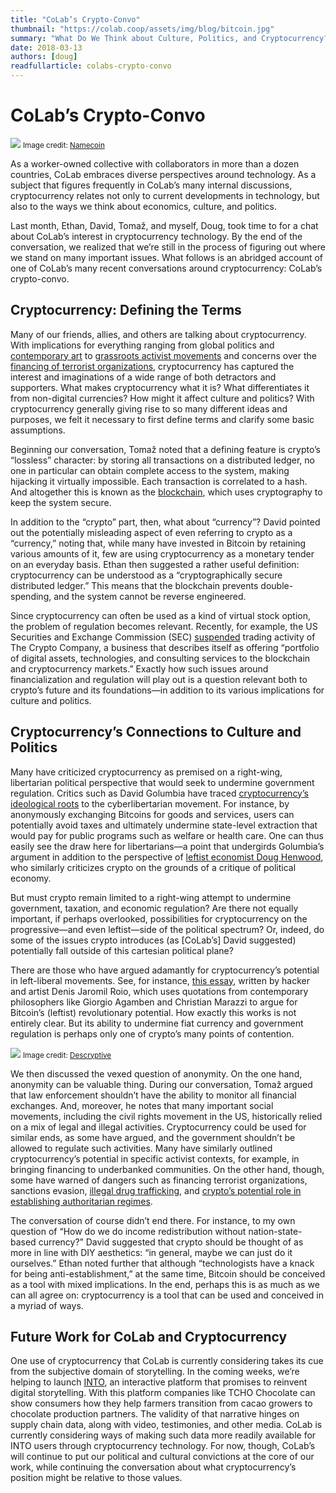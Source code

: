 ```yaml
---
title: "CoLab’s Crypto-Convo"
thumbnail: "https://colab.coop/assets/img/blog/bitcoin.jpg"
summary: "What Do We Think about Culture, Politics, and Cryptocurrency?"
date: 2018-03-13
authors: [doug]
readfullarticle: colabs-crypto-convo
---
```


# CoLab’s Crypto-Convo

<img src="/assets/img/blog/bitcoin.jpg" class="center-element">
<small>Image credit: <a href="https://www.flickr.com/photos/namecoin/23347391866/in/photolist-Bz8uc5-DG9PaY-21MbazE-21Q3wtv-ZJxU93-ZtAMXv-21M2sgd-ZtkSD4-21M7h6d-21JZ74j-GTr19F-ZJowm3-GTpjta-21PYtiv-ZJB9NY-21M8LEA-Ztksm6-GTpM6t-DG4e4w-21PPUwe-DG6xbE-21Q63Qt-ZDPYNc-AyZwiA-21M9AEd-ZJqzAf-ZJqkRm-XKsQeZ-ZJxS1f-GTmhhx-ZJATb5-ZtpRn8-21Q5ZTg-GT7KxT-GTotTz-DG2jBQ-ZtB4Dk-BbNe1E-ZJB6Gh-GToAYr-GTdvgV-BbKta7-21JK5w9-ZJzeh1-ZJDgXo-BdYn9k-21K23bL-Be238D-21JKrhh-B32SN8" target="_blank" rel="noopener noreferrer">Namecoin</a></small>

As a worker-owned collective with collaborators in more than a dozen countries, CoLab embraces diverse perspectives around technology. As a subject that figures frequently in CoLab’s many internal discussions, cryptocurrency relates not only to current developments in technology, but also to the ways we think about economics, culture, and politics.

Last month, Ethan, David, Tomaž, and myself, Doug, took time to for a chat about CoLab’s interest in cryptocurrency technology. By the end of the conversation, we realized that we’re still in the process of figuring out where we stand on many important issues. What follows is an abridged account of one of CoLab’s many recent conversations around cryptocurrency: CoLab’s crypto-convo.

## Cryptocurrency: Defining the Terms

Many of our friends, allies, and others are talking about cryptocurrency. With implications for everything ranging from global politics and <a href="https://www.artnome.com/news/2018/1/6/untangling-the-richard-prince-blockchain-scam" target="_blank" rel="noopener noreferrer">contemporary art</a> to <a href="https://wagingnonviolence.org/feature/bitcoin-activists-need-know/" target="_blank" rel="noopener noreferrer">grassroots activist movements</a> and concerns over the <a href="http://www.washingtonexaminer.com/the-dark-side-of-bitcoin-terror-financing-and-sanctions-evasion/article/2646118" target="_blank" rel="noopener noreferrer">financing of terrorist organizations</a>, cryptocurrency has captured the interest and imaginations of a wide range of both detractors and supporters. What makes cryptocurrency what it is? What differentiates it from non-digital currencies? How might it affect culture and politics? With cryptocurrency generally giving rise to so many different ideas and purposes, we felt it necessary to first define terms and clarify some basic assumptions.

Beginning our conversation, Tomaž noted that a defining feature is crypto’s “lossless” character: by storing all transactions on a distributed ledger, no one in particular can obtain complete access to the system, making hijacking it virtually impossible. Each transaction is correlated to a hash. And altogether this is known as the <a href="https://en.wikipedia.org/wiki/Blockchain" target="_blank" rel="noopener noreferrer">blockchain</a>, which uses cryptography to keep the system secure.

In addition to the “crypto” part, then, what about “currency”? David pointed out the potentially misleading aspect of even referring to crypto as a “currency,” noting that, while many have invested in Bitcoin by retaining various amounts of it, few are using cryptocurrency as a monetary tender on an everyday basis. Ethan then suggested a rather useful definition: cryptocurrency can be understood as a “cryptographically secure distributed ledger.” This means that the blockchain prevents double-spending, and the system cannot be reverse engineered.

Since cryptocurrency can often be used as a kind of virtual stock option, the problem of regulation becomes relevant. Recently, for example, the US Securities and Exchange Commission (SEC) <a href="http://money.cnn.com/2017/12/19/investing/bitcoin-crytpocurrencies-sec-bubble/index.html" target="_blank" rel="noopener noreferrer">suspended</a> trading activity of The Crypto Company, a business that describes itself as offering “portfolio of digital assets, technologies, and consulting services to the blockchain and cryptocurrency markets.” Exactly how such issues around financialization and regulation will play out is a question relevant both to crypto’s future and its foundations—in addition to its various implications for culture and politics.

## Cryptocurrency’s Connections to Culture and Politics

Many have criticized cryptocurrency as premised on a right-wing, libertarian political perspective that would seek to undermine government regulation. Critics such as David Golumbia have traced <a href="https://www.upress.umn.edu/book-division/books/the-politics-of-bitcoin" target="_blank" rel="noopener noreferrer">cryptocurrency’s ideological roots</a> to the cyberlibertarian movement. For instance, by anonymously exchanging Bitcoins for goods and services, users can potentially avoid taxes and ultimately undermine state-level extraction that would pay for public programs such as welfare or health care. One can thus easily see the draw here for libertarians—a point that undergirds Golumbia’s argument in addition to the perspective of <a href="https://jacobinmag.com/2017/12/bitcoin-price-crypto-currency-explainer" target="_blank" rel="noopener noreferrer">leftist economist Doug Henwood</a>, who similarly criticizes crypto on the grounds of a critique of political economy.

But must crypto remain limited to a right-wing attempt to undermine government, taxation, and economic regulation? Are there not equally important, if perhaps overlooked, possibilities for cryptocurrency on the progressive—and even leftist—side of the political spectrum? Or, indeed, do some of the issues crypto introduces (as [CoLab’s] David suggested) potentially fall outside of this cartesian political plane?

There are those who have argued adamantly for cryptocurrency’s potential in left-liberal movements. See, for instance, <a href="https://files.dyne.org/readers/Bitcoin_end_of_taboo_on_money.pdf" target="_blank" rel="noopener noreferrer">this essay</a>, written by hacker and artist Denis Jaromil Roio, which uses quotations from contemporary philosophers like Giorgio Agamben and Christian Marazzi to argue for Bitcoin’s (leftist) revolutionary potential. How exactly this works is not entirely clear. But its ability to undermine fiat currency and government regulation is perhaps only one of crypto’s many points of contention.

<img src="/assets/img/blog/blockchainledger.jpg" class="center-element">
<small>Image credit: <a href="https://descryptive.com/" target="_blank" rel="noopener noreferrer">Descryptive</a></small>

We then discussed the vexed question of anonymity. On the one hand, anonymity can be valuable thing. During our conversation, Tomaž argued that law enforcement shouldn’t have the ability to monitor all financial exchanges. And, moreover, he notes that many important social movements, including the civil rights movement in the US, historically relied on a mix of legal and illegal activities. Cryptocurrency could be used for similar ends, as some have argued, and the government shouldn’t be allowed to regulate such activities. Many have similarly outlined cryptocurrency’s potential in specific activist contexts, for example, in bringing financing to underbanked communities. On the other hand, though, some have warned of dangers such as financing terrorist organizations, sanctions evasion, <a href="https://papers.ssrn.com/sol3/papers.cfm?abstract_id=3102645#.WmCNreqgJD4.twitter" target="_blank" rel="noopener noreferrer">illegal drug trafficking</a>, and <a href="https://www.theatlantic.com/technology/archive/2017/05/blockchain-of-command/528543/" target="_blank" rel="noopener noreferrer">crypto’s potential role in establishing authoritarian regimes</a>.

The conversation of course didn’t end there. For instance, to my own question of “How do we do income redistribution without nation-state-based currency?” David suggested that crypto should be thought of as more in line with DIY aesthetics: “in general, maybe we can just do it ourselves.” Ethan noted further that although “technologists have a knack for being anti-establishment,” at the same time, Bitcoin should be conceived as a tool with mixed implications. In the end, perhaps this is as much as we can all agree on: cryptocurrency is a tool that can be used and conceived in a myriad of ways.

## Future Work for CoLab and Cryptocurrency

One use of cryptocurrency that CoLab is currently considering takes its cue from the subjective domain of storytelling. In the coming weeks, we’re helping to launch <a href="http://lookin.to/" target="_blank" rel="noopener noreferrer">INTO</a>, an interactive platform that promises to reinvent digital storytelling. With this platform companies like TCHO Chocolate can show consumers how they help farmers transition from cacao growers to chocolate production partners. The validity of that narrative hinges on supply chain data, along with video, testimonies, and other media. CoLab is currently considering ways of making such data more readily available for INTO users through cryptocurrency technology. For now, though, CoLab’s will continue to put our political and cultural convictions at the core of our work, while continuing the conversation about what cryptocurrency’s position might be relative to those values.
